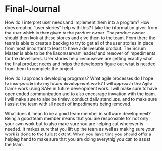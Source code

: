# Final-Journal

How do I interpret user needs and implement them into a program? How does creating “user stories” help with this?
I take the information given from the user which is then given to the product owner. The product owner should then look at these stories and give them to the team. From there the team is able to create a backlog to try to get all of the user stories in place from most important to least to have a deliverable prodcut. The Scrum Master is able to be the liason/servant leader/ and remover of impediments for the developers. User stories help because we are getting exactly what the final product needs and helps the developers figure out what is needed from them to complete the project.

How do I approach developing programs? What agile processes do I hope to incorporate into my future development work?
I will approach the Agile frame work using SAFe in future development work. I will make sure to have open ended communication and to also encourage inovation with the team. I will make sure to also be timley, conduct daily stand ups, and to make sure I assist the team with all needs of impediments being removed.

What does it mean to be a good team member in software development?
Being a good team member means that you are responsible for not only your own work but to also make sure you are helping out wherever is needed. It makes sure that you lift up the team as well as making sure your work is done to the fullest extent. When you have time you should offer a helping hand to make sure that you are doing everythig you can to assist the team.
